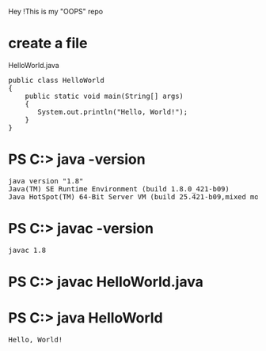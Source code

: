 Hey !This is my "OOPS" repo <p>
<h1>create a file </h1>
<p>HelloWorld.java</p>
<pre>
public class HelloWorld 
{
    public static void main(String[] args)
    {
       System.out.println("Hello, World!");
    }
}
</pre>
<h1>PS C:> java -version</h1>
<pre>
java version "1.8"
Java(TM) SE Runtime Environment (build 1.8.0_421-b09)
Java HotSpot(TM) 64-Bit Server VM (build 25.421-b09,mixed mode)
</pre>
<h1>PS C:> javac -version</h1>
<pre>
javac 1.8
</pre>
<h1>PS C:> javac HelloWorld.java</h1>
<h1>PS C:> java HelloWorld</h1>
<pre>
Hello, World!
</pre>